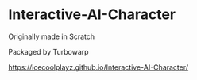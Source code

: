 # Interactive-AI-Character

Originally made in Scratch

Packaged by Turbowarp

https://icecoolplayz.github.io/Interactive-AI-Character/
